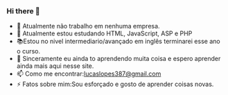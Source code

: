 ### Hi there 👋

- 🔭 Atualmente não trabalho em nenhuma empresa.
- 🌱 Atualmente estou estudando HTML, JavaScript, ASP e PHP 
- 📚Estou no nivel intermediario/avançado em inglês terminarei esse ano o curso.
- 🤔 Sinceramente eu ainda to aprendendo muita coisa e espero aprender ainda mais aqui nesse site.
- 📫 Como me encontrar:lucaslopes387@gmail.com
- ⚡ Fatos sobre mim:Sou esforçado e gosto de aprender coisas novas.

